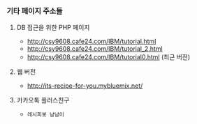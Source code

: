 ### 기타 페이지 주소들

1) DB 접근을 위한 PHP 페이지
    - http://csy9608.cafe24.com/IBM/tutorial.html
    - http://csy9608.cafe24.com/IBM/tutorial_2.html
    - http://csy9608.cafe24.com/IBM/tutorial0.html (최근 버전)

2) 웹 버전
    - http://its-recipe-for-you.mybluemix.net/

3) 카카오톡 플러스친구 
    - `레시피봇 냠냠이`
